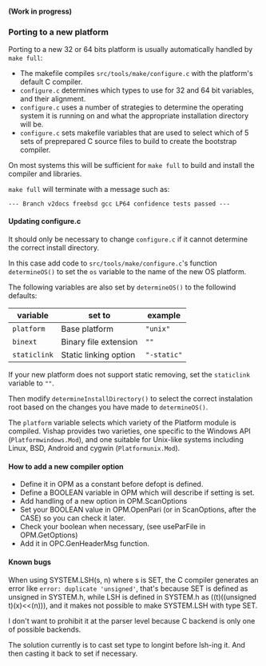 #### (Work in progress)

### Porting to a new platform

Porting to a new 32 or 64 bits platform is usually automatically handled
by `make full`:

  -  The makefile compiles `src/tools/make/configure.c` with the
     platform's default C compiler.
  -  `configure.c` determines which types to use for 32 and 64 bit
     variables, and their alignment.
  -  `configure.c` uses a number of strategies to determine the
     operating system it is running on and what the appropriate
     installation directory will be.
  -  `configure.c` sets makefile variables that are used to select
     which of 5 sets of preprepared C source files to build to create
     the bootstrap compiler.

On most systems this will be sufficient for `make full` to build
and install the compiler and libraries.

`make full` will terminate with a message such as:

`--- Branch v2docs freebsd gcc LP64 confidence tests passed ---`

#### Updating configure.c

It should only be necessary to change `configure.c` if it
cannot determine the correct install directory.

In this case add code to `src/tools/make/configure.c`'s
function `determineOS()` to set the `os` variable to the name
of the new OS platform.

The following variables are also set by `determineOS()` to the
followind defaults:

variable     | set to                 | example
--------     | ------                 | -------
`platform`   | Base platform          | `"unix"`
`binext`     | Binary file extension  | `""`
`staticlink` | Static linking option  | `"-static"`

If your new platform does not support static removing, set the
`staticlink` variable to `""`.

Then modify `determineInstallDirectory()` to select the correct
instalation root based on the changes you have made to `determineOS()`.

The `platform` variable selects which variety of the Platform
module is compiled. Vishap provides two varieties, one specific
to the Windows API (`Platformwindows.Mod`), and one suitable for
Unix-like systems including Linux, BSD, Android and cygwin
(`Platformunix.Mod`).


#### How to add a new compiler option

 - Define it in OPM as a constant before defopt is defined.
 - Define a BOOLEAN variable in OPM which will describe if setting is set.
 - Add handling of a new option in OPM.ScanOptions
 - Set your BOOLEAN value in OPM.OpenPari (or in ScanOptions, after the
   CASE) so you can check it later.
 - Check your boolean when necessary, (see useParFile in OPM.GetOptions)
 - Add it in OPC.GenHeaderMsg function.

#### Known bugs

When using SYSTEM.LSH(s, n) where s is SET,
the C compiler generates an error like
`error: duplicate 'unsigned'`,
that's because SET is defined as unsigned in SYSTEM.h,
while LSH is defined in SYSTEM.h as ((t)((unsigned t)(x)<<(n))),
and it makes not possible to make SYSTEM.LSH with type SET.

I don't want to prohibit it at the parser level
because C backend is only one of possible backends.

The solution currently is to cast set type to longint before lsh-ing it.
And then casting it back to set if necessary.

